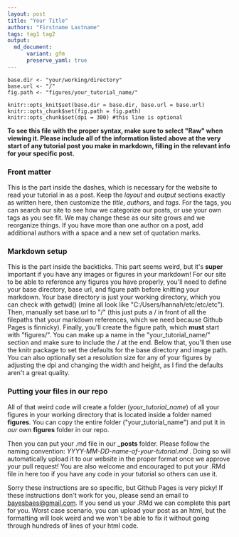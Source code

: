 ```yaml
---
layout: post
title: "Your Title"
authors: "Firstname Lastname"
tags: tag1 tag2
output: 
  md_document:
      variant: gfm
      preserve_yaml: true
---
```


```{r setup, include=FALSE}
base.dir <- "your/working/directory"
base.url <- "/"
fig.path <- "figures/your_tutorial_name/"

knitr::opts_knit$set(base.dir = base.dir, base.url = base.url)
knitr::opts_chunk$set(fig.path = fig.path) 
knitr::opts_chunk$set(dpi = 300) #this line is optional
```

**To see this file with the proper syntax, make sure to select "Raw" when viewing it. Please include all of the information listed above at the very start of any tutorial post you make in markdown, filling in the relevant info for your specific post.**

### Front matter

This is the part inside the dashes, which is necessary for the website to read your tutorial in as a post. Keep the *layout* and *output* sections exactly as written here, then customize the *title*, *authors*, and *tags*. For the tags, you can search our site to see how we categorize our posts, or use your own tags as you see fit. We may change these as our site grows and we reorganize things. If you have more than one author on a post, add additional authors with a space and a new set of quotation marks.

### Markdown setup

This is the part inside the backticks. This part seems weird, but it's **super** important if you have any images or figures in your markdown! For our site to be able to reference any figures you have properly, you'll need to define your base directory, base url, and figure path before knitting your markdown. Your base directory is just your working directory, which you can check with getwd() (mine all look like "C:/Users/hannah/etc/etc/etc"). Then, manually set base.url to "/" (this just puts a / in front of all the filepaths that your markdown references, which we need because Github Pages is finnicky). Finally, you'll create the figure path, which **must** start with "figures/". You can make up a name in the "your_tutorial_name/" section and make sure to include the / at the end. Below that, you'll then use the knitr package to set the defaults for the base directory and image path. You can also optionally set a resolution size for any of your figures by adjusting the dpi and changing the width and height, as I find the defaults aren't a great quality.

### Putting your files in our repo

All of that weird code will create a folder (*your_tutorial_name*) of all your figures in your working directory that is located inside a folder named **figures**. You can copy the entire folder ("your_tutorial_name") and put it in *our* own **figures** folder in our repo.

Then you can put your .md file in our **_posts** folder. Please follow the naming convention: *YYYY-MM-DD-name-of-your-tutorial.md* . Doing so will automatically upload it to our website in the proper format once we approve your pull request! You are also welcome and encouraged to put your .RMd file in here too if you have any code in your tutorial so others can use it.

Sorry these instructions are so specific, but Github Pages is very picky! If these instructions don't work for you, please send an email to bayesbaes@gmail.com. If you send us your .RMd we can complete this part for you. Worst case scenario, you can upload your post as an html, but the formatting will look weird and we won't be able to fix it without going through hundreds of lines of your html code. 

